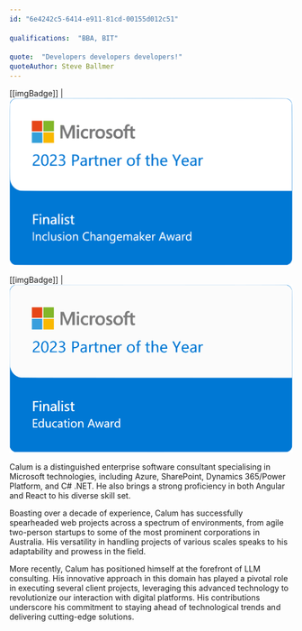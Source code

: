 ```yaml
---
id: "6e4242c5-6414-e911-81cd-00155d012c51"

qualifications:  "BBA, BIT"

quote:  "Developers developers developers!"
quoteAuthor: Steve Ballmer
---
```


[[imgBadge]]
| ![](../badges/Certification-poty-finalist-inclusion.svg)

[[imgBadge]]
| ![](../badges/Certification-poty-finalist-education.svg)


Calum is a distinguished enterprise software consultant specialising in Microsoft technologies, including Azure, SharePoint, Dynamics 365/Power Platform, and C# .NET. He also brings a strong proficiency in both Angular and React to his diverse skill set.

Boasting over a decade of experience, Calum has successfully spearheaded web projects across a spectrum of environments, from agile two-person startups to some of the most prominent corporations in Australia. His versatility in handling projects of various scales speaks to his adaptability and prowess in the field.

More recently, Calum has positioned himself at the forefront of LLM consulting. His innovative approach in this domain has played a pivotal role in executing several client projects, leveraging this advanced technology to revolutionize our interaction with digital platforms. His contributions underscore his commitment to staying ahead of technological trends and delivering cutting-edge solutions.
